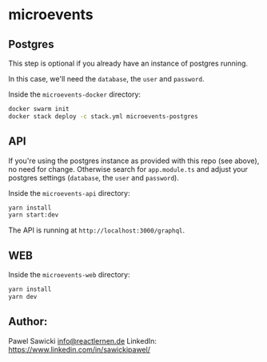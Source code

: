 # microevents

## Postgres

This step is optional if you already have an instance of postgres running.

In this case, we'll need the `database`, the `user` and `password`.

Inside the `microevents-docker` directory:
```sh
docker swarm init
docker stack deploy -c stack.yml microevents-postgres
```

## API

If you're using the postgres instance as provided with this repo (see above), no need for change. Otherwise search for `app.module.ts` and adjust your postgres settings (`database`, the `user` and `password`).

Inside the `microevents-api` directory:
```sh
yarn install
yarn start:dev
```

The API is running at `http://localhost:3000/graphql`.

## WEB

Inside the `microevents-web` directory:
```sh
yarn install
yarn dev
```

## Author:
Pawel Sawicki <info@reactlernen.de>
LinkedIn: https://www.linkedin.com/in/sawickipawel/




